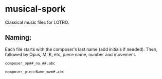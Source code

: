 # musical-spork
Classical music files for LOTRO.

## Naming:
Each file starts with the composer's last name (add initials if needed).  Then, followed by Opus, M, K, etc, piece name, number and movement.
```
composer_op##_no.##.abc
```
```
composer_pieceName_mvm#.abc
```


